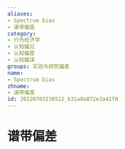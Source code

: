 ```yaml
---
aliases:
- Spectrum bias
- 谱带偏差
category:
- 行为经济学
- 认知偏见
- 认知偏差
- 认知偏误
groups: 实验与研究偏差
name:
- Spectrum bias
zhname:
- 谱带偏差
id: 20220703230512_b31a0a872e3a41f0
---
```


# 谱带偏差


